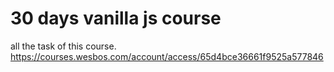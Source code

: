 # 30 days vanilla js course
 all the task of this course. https://courses.wesbos.com/account/access/65d4bce36661f9525a577846
